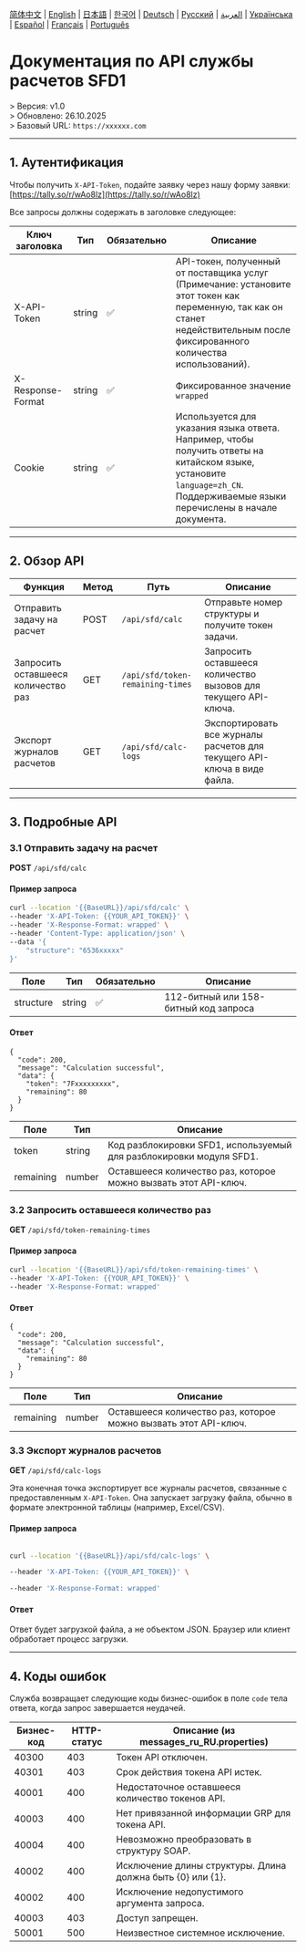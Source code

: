 [简体中文](./README.zh.md) | [English](./README.md) | [日本語](./README.ja.md) | [한국어](./README.ko.md) | [Deutsch](./README.de.md) | [Русский](./README.ru.md) | [العربية](./README.ar.md) | [Українська](./README.uk.md) | [Español](./README.es.md) | [Français](./README.fr.md) | [Português](./README.pt.md)

# Документация по API службы расчетов SFD1
&gt; Версия: v1.0  
&gt; Обновлено: 26.10.2025  
&gt; Базовый URL: `https://xxxxxx.com`  

---

## 1. Аутентификация

Чтобы получить `X-API-Token`, подайте заявку через нашу форму заявки: [https://tally.so/r/wAo8lz](https://tally.so/r/wAo8lz)

Все запросы должны содержать в заголовке следующее:

| Ключ заголовка | Тип | Обязательно | Описание |
|---|---|---|---|
| X-API-Token | string | ✅ | API-токен, полученный от поставщика услуг (Примечание: установите этот токен как переменную, так как он станет недействительным после фиксированного количества использований). |
| X-Response-Format | string | ✅ | Фиксированное значение `wrapped` |
| Cookie | string | ✅ | Используется для указания языка ответа. Например, чтобы получить ответы на китайском языке, установите `language=zh_CN`. Поддерживаемые языки перечислены в начале документа. |

---

## 2. Обзор API

| Функция | Метод | Путь | Описание |
|---|---|---|---|
| Отправить задачу на расчет | POST | `/api/sfd/calc` | Отправьте номер структуры и получите токен задачи. |
| Запросить оставшееся количество раз | GET | `/api/sfd/token-remaining-times`| Запросить оставшееся количество вызовов для текущего API-ключа. |
| Экспорт журналов расчетов | GET | `/api/sfd/calc-logs` | Экспортировать все журналы расчетов для текущего API-ключа в виде файла. |

---

## 3. Подробные API

### 3.1 Отправить задачу на расчет
**POST** `/api/sfd/calc`

#### Пример запроса
```bash
curl --location '{{BaseURL}}/api/sfd/calc' \
--header 'X-API-Token: {{YOUR_API_TOKEN}}' \
--header 'X-Response-Format: wrapped' \
--header 'Content-Type: application/json' \
--data '{ 
    "structure": "6536xxxxx"
}'
```

| Поле | Тип | Обязательно | Описание |
|---|---|---|---|
| structure | string | ✅ | 112-битный или 158-битный код запроса |

#### Ответ
```
{
  "code": 200,
  "message": "Calculation successful",
  "data": {
    "token": "7Fxxxxxxxxx",
    "remaining": 80
  }
}
```

| Поле | Тип | Описание |
|---|---|---|
| token | string | Код разблокировки SFD1, используемый для разблокировки модуля SFD1. |
| remaining | number | Оставшееся количество раз, которое можно вызвать этот API-ключ. |


### 3.2 Запросить оставшееся количество раз
**GET** `/api/sfd/token-remaining-times`

#### Пример запроса
```bash
curl --location '{{BaseURL}}/api/sfd/token-remaining-times' \
--header 'X-API-Token: {{YOUR_API_TOKEN}}' \
--header 'X-Response-Format: wrapped'
```

#### Ответ
```
{
  "code": 200,
  "message": "Calculation successful",
  "data": {
    "remaining": 80
  }
}
```

| Поле | Тип | Описание |
|---|---|---|
| remaining | number | Оставшееся количество раз, которое можно вызвать этот API-ключ. |


### 3.3 Экспорт журналов расчетов


**GET** `/api/sfd/calc-logs`




Эта конечная точка экспортирует все журналы расчетов, связанные с предоставленным `X-API-Token`. Она запускает загрузку файла, обычно в формате электронной таблицы (например, Excel/CSV). 



#### Пример запроса

```bash

curl --location '{{BaseURL}}/api/sfd/calc-logs' \

--header 'X-API-Token: {{YOUR_API_TOKEN}}' \

--header 'X-Response-Format: wrapped'

```



#### Ответ

Ответ будет загрузкой файла, а не объектом JSON. Браузер или клиент обработает процесс загрузки. 



---



## 4. Коды ошибок 


Служба возвращает следующие коды бизнес-ошибок в поле `code` тела ответа, когда запрос завершается неудачей. 



| Бизнес-код | HTTP-статус | Описание (из messages_ru_RU.properties) |
|---|---|---|
| 40300 | 403 | Токен API отключен. |
| 40301 | 403 | Срок действия токена API истек. |
| 40001 | 400 | Недостаточное оставшееся количество токенов API. |
| 40003 | 400 | Нет привязанной информации GRP для токена API. |
| 40004 | 400 | Невозможно преобразовать в структуру SOAP. |
| 40002 | 400 | Исключение длины структуры. Длина должна быть {0} или {1}. |
| 40002 | 400 | Исключение недопустимого аргумента запроса. |
| 40003 | 403 | Доступ запрещен. |
| 50001 | 500 | Неизвестное системное исключение. |